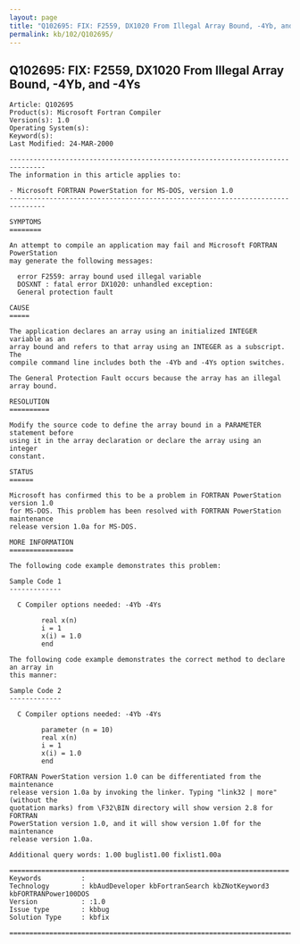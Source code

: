 ```yaml
---
layout: page
title: "Q102695: FIX: F2559, DX1020 From Illegal Array Bound, -4Yb, and -4Ys"
permalink: kb/102/Q102695/
---
```


## Q102695: FIX: F2559, DX1020 From Illegal Array Bound, -4Yb, and -4Ys

	Article: Q102695
	Product(s): Microsoft Fortran Compiler
	Version(s): 1.0
	Operating System(s): 
	Keyword(s): 
	Last Modified: 24-MAR-2000
	
	-------------------------------------------------------------------------------
	The information in this article applies to:
	
	- Microsoft FORTRAN PowerStation for MS-DOS, version 1.0 
	-------------------------------------------------------------------------------
	
	SYMPTOMS
	========
	
	An attempt to compile an application may fail and Microsoft FORTRAN PowerStation
	may generate the following messages:
	
	  error F2559: array bound used illegal variable
	  DOSXNT : fatal error DX1020: unhandled exception:
	  General protection fault
	
	CAUSE
	=====
	
	The application declares an array using an initialized INTEGER variable as an
	array bound and refers to that array using an INTEGER as a subscript. The
	compile command line includes both the -4Yb and -4Ys option switches.
	
	The General Protection Fault occurs because the array has an illegal array bound.
	
	RESOLUTION
	==========
	
	Modify the source code to define the array bound in a PARAMETER statement before
	using it in the array declaration or declare the array using an integer
	constant.
	
	STATUS
	======
	
	Microsoft has confirmed this to be a problem in FORTRAN PowerStation version 1.0
	for MS-DOS. This problem has been resolved with FORTRAN PowerStation maintenance
	release version 1.0a for MS-DOS.
	
	MORE INFORMATION
	================
	
	The following code example demonstrates this problem:
	
	Sample Code 1
	-------------
	
	  C Compiler options needed: -4Yb -4Ys
	
	        real x(n)
	        i = 1
	        x(i) = 1.0
	        end
	
	The following code example demonstrates the correct method to declare an array in
	this manner:
	
	Sample Code 2
	-------------
	
	  C Compiler options needed: -4Yb -4Ys
	
	        parameter (n = 10)
	        real x(n)
	        i = 1
	        x(i) = 1.0
	        end
	
	FORTRAN PowerStation version 1.0 can be differentiated from the maintenance
	release version 1.0a by invoking the linker. Typing "link32 | more" (without the
	quotation marks) from \F32\BIN directory will show version 2.8 for FORTRAN
	PowerStation version 1.0, and it will show version 1.0f for the maintenance
	release version 1.0a.
	
	Additional query words: 1.00 buglist1.00 fixlist1.00a
	
	======================================================================
	Keywords          :  
	Technology        : kbAudDeveloper kbFortranSearch kbZNotKeyword3 kbFORTRANPower100DOS
	Version           : :1.0
	Issue type        : kbbug
	Solution Type     : kbfix
	
	=============================================================================
	
